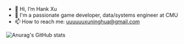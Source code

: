 - 👋 Hi, I’m Hank Xu
- 👀 I'm a passionate game developer, data/systems engineer at CMU
- 📫 How to reach me: uuuuuuxuninghua@gmail.com

![Anurag's GitHub stats](https://github-readme-stats.vercel.app/api?username=hankxu1212&show_icons=true&theme=dracula)
